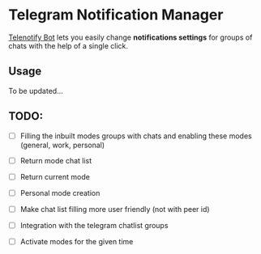 # Telegram Notification Manager

[Telenotify Bot](t.me/telenotificationsbot) lets you easily change **notifications settings** for groups of chats with the help of a single click.

## Usage

To be updated...

## TODO: 

- [ ] Filling the inbuilt modes groups with chats and enabling these modes (general, work, personal)
- [ ] Return mode chat list
- [ ] Return current mode

- [ ] Personal mode creation
- [ ] Make chat list filling more user friendly (not with peer id)
- [ ] Integration with the telegram chatlist groups
- [ ] Activate modes for the given time